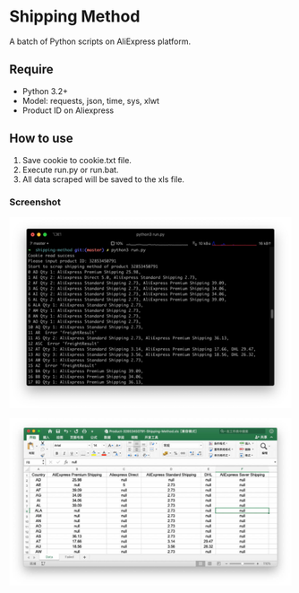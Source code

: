 # Shipping Method
A batch of Python scripts on AliExpress platform.


## Require
- Python 3.2+
- Model: requests, json, time, sys, xlwt
- Product ID on Aliexpress

## How to use

1. Save cookie to cookie.txt file.
2. Execute run.py or run.bat.
3. All data scraped will be saved to the xls file.

### Screenshot

![running](screenshot/running.jpg)

![result](screenshot/result.jpg)